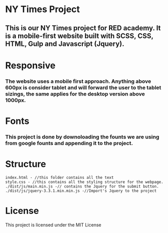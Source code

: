 # NY Times Project
## This is our NY Times project for RED academy. It is a mobile-first website built with SCSS, CSS, HTML, Gulp and Javascript (Jquery).

# Responsive
### The website uses a mobile first approach. Anything above 600px is consider tablet and will forward the user to the tablet sizings, the same applies for the desktop version above 1000px.

# Fonts
### This project is done by downoloading the founts we are using from google founts and appending it to the project.

# Structure
    index.html - //this folder contains all the text
    style.css - //this contains all the styling structure for the webpage.
    ./dist/js/main.min.js -// contains the Jquery for the submit button.
    ./dist/js/jquery-3.3.1.min.min.js -//Import's Jquery to the project
# License
This project is licensed under the MIT License
